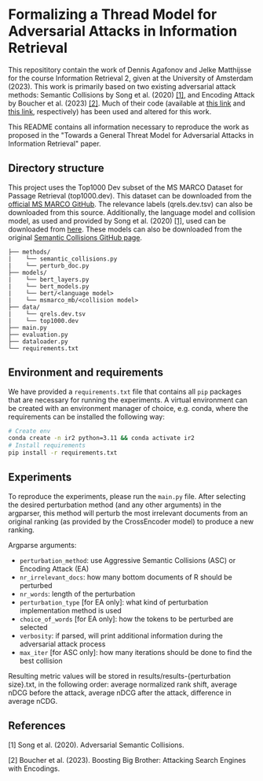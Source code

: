 # Formalizing a Thread Model for Adversarial Attacks in Information Retrieval
This reposititory contain the work of Dennis Agafonov and Jelke Matthijsse for the course Information Retrieval 2, given at the University of Amsterdam (2023). This work is primarily based on two existing adversarial attack methods: Semantic Collisions by Song et al. (2020) [[1]](#1), and Encoding Attack by Boucher et al. (2023) [[2]](#2). Much of their code (available at [this link](https://github.com/csong27/collision-bert) and [this link](https://github.com/nickboucher/search-engine-attacks), respectively) has been used and altered for this work.

This README contains all information necessary to reproduce the work as proposed in the "Towards a General Threat Model for Adversarial
Attacks in Information Retrieval" paper.

## Directory structure

This project uses the Top1000 Dev subset of the MS MARCO Dataset for Passage Retrieval (top1000.dev). This dataset can be downloaded from the [official MS MARCO GitHub](https://microsoft.github.io/msmarco/). The relevance labels (qrels.dev.tsv) can also be downloaded from this source. Additionally, the language model and collision model, as used and provided by Song et al. (2020) [[1]](#1), used can be downloaded from [here](https://drive.google.com/drive/folders/1XRwWZLgs1Pm_mbl16wyXoXo9q-Sbb4O6?usp=sharing). These models can also be downloaded from the original [Semantic Collisions GitHub page](https://github.com/csong27/collision-bert).

```tree
├── methods/
|    └── semantic_collisions.py
|    └── perturb_doc.py
├── models/
|    └── bert_layers.py
|    └── bert_models.py
|    └── bert/<language model>
|    └── msmarco_mb/<collision model>
├── data/
|    └── qrels.dev.tsv
|    └── top1000.dev
├── main.py
├── evaluation.py
├── dataloader.py
└── requirements.txt
```

## Environment and requirements
We have provided a `requirements.txt` file that contains all `pip` packages that are necessary for running the experiments. A virtual environment can be created with an environment manager of choice, e.g. conda, where the requirements can be installed the following way:

```sh
# Create env
conda create -n ir2 python=3.11 && conda activate ir2
# Install requirements
pip install -r requirements.txt
```

## Experiments
To reproduce the experiments, please run the `main.py` file. After selecting the desired perturbation method (and any other arguments) in the argparser, this method will perturb the most irrelevant documents from an original ranking (as provided by the CrossEncoder model) to produce a new ranking.

Argparse arguments:
- `perturbation_method`: use Aggressive Semantic Collisions (ASC) or Encoding Attack (EA)
- `nr_irrelevant_docs`: how many bottom documents of R should be perturbed
- `nr_words`: length of the perturbation
- `perturbation_type` [for EA only]: what kind of perturbation implementation method is used
- `choice_of_words` [for EA only]: how the tokens to be perturbed are selected
- `verbosity`: if parsed, will print additional information during the adversarial attack process
- `max_iter` [for ASC only]: how many iterations should be done to find the best collision

 Resulting metric values will be stored in results/results-{perturbation size}.txt, in the following order: average normalized rank shift, average nDCG before the attack, average nDCG after the attack, difference in average nCDG.

## References

<a id="1">[1] Song et al. (2020). Adversarial Semantic Collisions.</a> 

<a id="2">[2] Boucher et al. (2023). Boosting Big Brother: Attacking Search Engines with Encodings.</a> 
